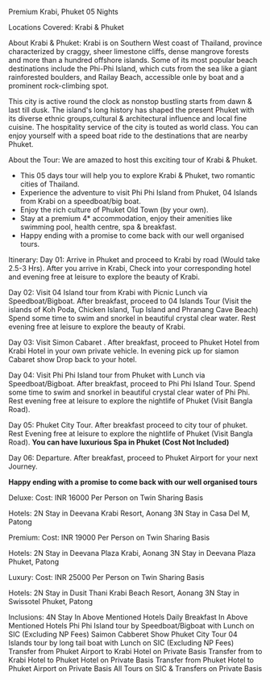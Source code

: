 
Premium Krabi, Phuket 05 Nights

Locations Covered: Krabi & Phuket


About Krabi & Phuket: 
Krabi is on Southern West coast of Thailand, province characterized by craggy, sheer limestone cliffs, dense mangrove forests and more than a hundred offshore islands. Some of its most popular beach destinations include the Phi-Phi Island, which cuts from the sea like a giant rainforested boulders, and Railay Beach, accessible onle by boat and a prominent rock-climbing spot.



This city is active round the clock as nonstop bustling starts from dawn & last till dusk. The island's long history has shaped the present Phuket with its diverse ethnic groups,cultural & architectural influence and local fine cuisine. The hospitality service of the city is touted as world class. You can enjoy yourself with a speed boat ride to the destinations that are nearby Phuket.




About the Tour: 
We are amazed to host this exciting tour of Krabi & Phuket.
- This 05 days tour will help you to explore Krabi & Phuket, two romantic cities of Thailand. 
- Experience the adventure to visit Phi Phi Island from Phuket, 04 Islands from Krabi on a speedboat/big boat.
- Enjoy the rich culture of Phuket Old Town (by your own).
- Stay at a premium 4* accommodation, enjoy their amenities like swimming pool, health centre, spa & breakfast.
- Happy ending with a promise to come back with our well organised tours. 



Itinerary:
Day 01: Arrive in Phuket and proceed to Krabi by road (Would take 2.5-3 Hrs).
After you arrive in Krabi, Check into your corresponding hotel and evening free at leisure to explore the beauty of Krabi.

Day 02: Visit 04 Island tour from Krabi with Picnic Lunch via Speedboat/Bigboat.
After breakfast, proceed to 04 Islands Tour (Visit the islands of Koh Poda, Chicken Island, Tup Island and Phranang Cave Beach)
Spend some time to swim and snorkel in beautiful crystal clear water.
Rest evening free at leisure to explore the beauty of Krabi.

Day 03: Visit Simon Cabaret .
After breakfast, proceed to Phuket Hotel from Krabi Hotel in your own private vehicle.
In evening pick up for siamon Cabaret show Drop back to your hotel.

Day 04: Visit Phi Phi Island tour from Phuket with Lunch via Speedboat/Bigboat.
After breakfast, proceed to Phi Phi Island Tour.
Spend some time to swim and snorkel in beautiful crystal clear water of Phi Phi.
Rest evening free at leisure to explore the nightlife of Phuket (Visit Bangla Road).

Day 05: Phuket City Tour.
After breakfast proceed to city tour of phuket.
Rest Evening free at leisure to explore the nightlife of Phuket (Visit Bangla Road).
**You can have luxurious Spa in Phuket (Cost Not Included)**

Day 06: Departure.
After breakfast, proceed to Phuket Airport for your next Journey.


**Happy ending with a promise to come back with our well organised tours**

Deluxe:
Cost: INR 16000 Per Person on Twin Sharing Basis

Hotels:
2N Stay in Deevana Krabi Resort, Aonang 
3N Stay in Casa Del M, Patong

Premium:
Cost: INR 19000 Per Person on Twin Sharing Basis

Hotels:
2N Stay in Deevana Plaza Krabi, Aonang 
3N Stay in Deevana Plaza Phuket, Patong


Luxury:
Cost: INR 25000 Per Person on Twin Sharing Basis

Hotels:
2N Stay in Dusit Thani Krabi Beach Resort, Aonang 
3N Stay in Swissotel Phuket, Patong



Inclusions:
4N Stay In Above Mentioned Hotels
Daily Breakfast In Above Mentioned Hotels
Phi Phi Island tour by Speedboat/Bigboat with Lunch on SIC (Excluding NP Fees)
Saimon Cabberet Show
Phuket City Tour 
04 Islands tour by long tail boat with Lunch on SIC (Excluding NP Fees)  
Transfer from Phuket Airport to Krabi Hotel on Private Basis 
Transfer from to Krabi Hotel to Phuket Hotel on Private Basis
Transfer from Phuket Hotel to Phuket Airport on Private Basis 
All Tours on SIC & Transfers on Private Basis



